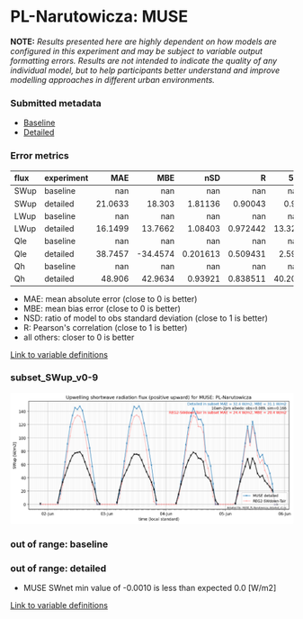 # PL-Narutowicza: MUSE

**NOTE:** *Results presented here are highly dependent on how models are configured in this experiment and may be subject to variable output formatting errors. Results are not intended to indicate the quality of any individual model, but to help participants better understand and improve modelling approaches in different urban environments.*

### Submitted metadata

- [Baseline](MUSE_PL-Narutowicza_baseline_attrs.md)
- [Detailed](MUSE_PL-Narutowicza_detailed_attrs.md)

### Error metrics

| flux   | experiment   |      MAE |      MBE |        nSD |          R |     5th |    95th |     RMSE |      cRMSE |     AMBE |       1-nSD |         1-R |   nSkewness |   nKurtosis |     Overlap |
|:-------|:-------------|---------:|---------:|-----------:|-----------:|--------:|--------:|---------:|-----------:|---------:|------------:|------------:|------------:|------------:|------------:|
| SWup   | baseline     | nan      | nan      | nan        | nan        | nan     | nan     | nan      | nan        | nan      | nan         | nan         | nan         |  nan        | nan         |
| SWup   | detailed     |  21.0633 |  18.303  |   1.81136  |   0.90043  |   0.93  |  56.718 |  28.4674 |   1.00947  |  18.303  |   0.811363  |   0.0995702 |   0.0386381 |    1.77412  |   0.239884  |
| LWup   | baseline     | nan      | nan      | nan        | nan        | nan     | nan     | nan      | nan        | nan      | nan         | nan         | nan         |  nan        | nan         |
| LWup   | detailed     |  16.1499 |  13.7662 |   1.08403  |   0.972442 |  13.325 |  29.598 |  20.3847 |   0.258474 |  13.7662 |   0.0840346 |   0.0275578 |   0.698497  |    1.23691  |   0.0807595 |
| Qle    | baseline     | nan      | nan      | nan        | nan        | nan     | nan     | nan      | nan        | nan      | nan         | nan         | nan         |  nan        | nan         |
| Qle    | detailed     |  38.7457 | -34.4574 |   0.201613 |   0.509431 |   2.592 | 102.151 |  52.3131 |   0.91391  |  34.4574 |   0.798388  |   0.490569  |   0.419438  |    1.13847  |   0.63954   |
| Qh     | baseline     | nan      | nan      | nan        | nan        | nan     | nan     | nan      | nan        | nan      | nan         | nan         | nan         |  nan        | nan         |
| Qh     | detailed     |  48.906  |  42.9634 |   0.93921  |   0.838511 |  40.209 |  28.175 |  59.0041 |   0.554111 |  42.9634 |   0.0607921 |   0.161489  |   0.209778  |    0.512566 |   0.44994   |

 - MAE: mean absolute error (close to 0 is better)
 - MBE: mean bias error (close to 0 is better)
 - NSD: ratio of model to obs standard deviation (close to 1 is better)
 - R: Pearson's correlation (close to 1 is better)
 - all others: closer to 0 is better

[Link to variable definitions](../modelattrs/variable_definitions.md)

### <a name="subset_swup_v0-9"></a>subset_SWup_v0-9
[![MUSE_PL-Narutowicza_subset_SWup_v0-9.png](MUSE_PL-Narutowicza_subset_SWup_v0-9.png)](MUSE_PL-Narutowicza_subset_SWup_v0-9.png)

### out of range: baseline


### out of range: detailed

 - MUSE SWnet min value of -0.0010 is less than expected 0.0 [W/m2]


[Link to variable definitions](../modelattrs/variable_definitions.md)

